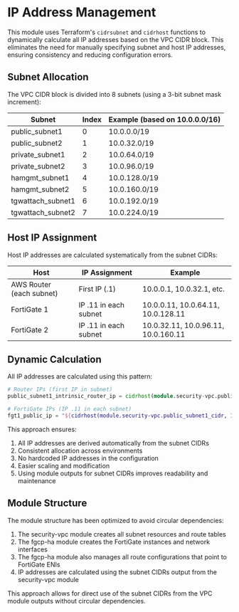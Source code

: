 # IP Address Management

This module uses Terraform's `cidrsubnet` and `cidrhost` functions to dynamically calculate all IP addresses based on the VPC CIDR block. This eliminates the need for manually specifying subnet and host IP addresses, ensuring consistency and reducing configuration errors.

## Subnet Allocation

The VPC CIDR block is divided into 8 subnets (using a 3-bit subnet mask increment):

| Subnet | Index | Example (based on 10.0.0.0/16) |
|--------|-------|--------------------------------|
| public_subnet1     | 0 | 10.0.0.0/19 |
| public_subnet2     | 1 | 10.0.32.0/19 |
| private_subnet1    | 2 | 10.0.64.0/19 |
| private_subnet2    | 3 | 10.0.96.0/19 |
| hamgmt_subnet1     | 4 | 10.0.128.0/19 |
| hamgmt_subnet2     | 5 | 10.0.160.0/19 |
| tgwattach_subnet1  | 6 | 10.0.192.0/19 |
| tgwattach_subnet2  | 7 | 10.0.224.0/19 |

## Host IP Assignment

Host IP addresses are calculated systematically from the subnet CIDRs:

| Host | IP Assignment | Example |
|------|---------------|---------|
| AWS Router (each subnet) | First IP (.1) | 10.0.0.1, 10.0.32.1, etc. |
| FortiGate 1 | IP .11 in each subnet | 10.0.0.11, 10.0.64.11, 10.0.128.11 |
| FortiGate 2 | IP .11 in each subnet | 10.0.32.11, 10.0.96.11, 10.0.160.11 |

## Dynamic Calculation

All IP addresses are calculated using this pattern:
```terraform
# Router IPs (first IP in subnet)
public_subnet1_intrinsic_router_ip = cidrhost(module.security-vpc.public_subnet1_cidr, 1)

# FortiGate IPs (IP .11 in each subnet)
fgt1_public_ip = "${cidrhost(module.security-vpc.public_subnet1_cidr, 11)}/24"
```

This approach ensures:
1. All IP addresses are derived automatically from the subnet CIDRs
2. Consistent allocation across environments
3. No hardcoded IP addresses in the configuration
4. Easier scaling and modification
5. Using module outputs for subnet CIDRs improves readability and maintenance

## Module Structure

The module structure has been optimized to avoid circular dependencies:

1. The security-vpc module creates all subnet resources and route tables
2. The fgcp-ha module creates the FortiGate instances and network interfaces
3. The fgcp-ha module also manages all route configurations that point to FortiGate ENIs
4. IP addresses are calculated using the subnet CIDRs output from the security-vpc module

This approach allows for direct use of the subnet CIDRs from the VPC module outputs without circular dependencies.
